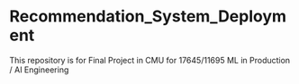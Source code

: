 # Recommendation_System_Deployment
This repository is for Final Project in CMU for 17645/11695 ML in Production / AI Engineering
